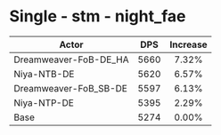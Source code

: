 # Single - stm - night_fae
| Actor | DPS | Increase |
|---|:---:|:---:|
|Dreamweaver-FoB-DE_HA|5660|7.32%|
|Niya-NTB-DE|5620|6.57%|
|Dreamweaver-FoB_SB-DE|5597|6.13%|
|Niya-NTP-DE|5395|2.29%|
|Base|5274|0.00%|

